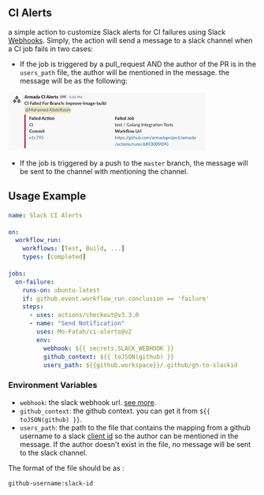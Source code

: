 ## CI Alerts

a simple action to customize Slack alerts for CI failures using Slack [Webhooks](https://api.slack.com/messaging/webhooks). Simply, the action will send a message to a slack channel when a CI job fails in two cases: 

- If the job is triggered by a pull_request AND the author of the PR is in the `users_path` file, the author will be mentioned in the message. the message will be as the following:

<img src="./example.png" width="400"/>

- If the job is triggered by a push to the `master` branch, the message will be sent to the channel with mentioning the channel.

## Usage Example
```yaml
name: Slack CI Alerts

on:
  workflow_run:
    workflows: [Test, Build, ...]
    types: [completed]

jobs:
  on-failure:
    runs-on: ubuntu-latest
    if: github.event.workflow_run.conclusion == 'failure' 
    steps:
      - uses: actions/checkout@v3.3.0
      - name: "Send Notification"
        uses: Mo-Fatah/ci-alerts@v2
        env: 
          webhook: ${{ secrets.SLACK_WEBHOOK }}
          github_context: ${{ toJSON(github) }}
          users_path: ${{github.workspace}}/.github/gh-to-slackid
```
### Environment Variables
- `webhook`: the slack webhook url. [see more](https://api.slack.com/messaging/webhooks).
- `github_context`: the github context. you can get it from `${{ toJSON(github) }}`.
- `users_path`: the path to the file that contains the mapping from a github username to a slack [client id](https://api.slack.com/authentication/best-practices#client-id) so the author can be mentioned in the message. If the author doesn't exist in the file, no message will be sent to the slack channel.

The format of the file should be as :
```
github-username:slack-id
```
